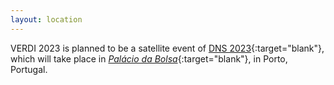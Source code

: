 ```yaml
---
layout: location
---
```


VERDI 2023 is planned to be a satellite event of [DNS 2023](https://dsn2023.dei.uc.pt){:target="blank"}, which will take place in [_Palácio da Bolsa_](https://palaciodabolsa.com/en/){:target="blank"}, in Porto, Portugal.


<!-- You can adapt the design as well as the section shown on the map by copying the `assets/js/main.js` from the theme's repository and editing it. See also the subsection [Location / Room Overview](https://github.com/DigitaleGesellschaft/jekyll-theme-conference/#location--room-overview) section of the theme's README file. -->
